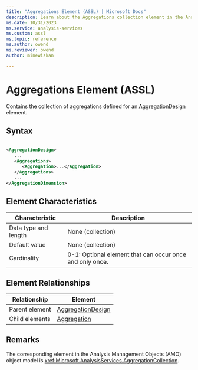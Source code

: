 ```yaml
---
title: "Aggregations Element (ASSL) | Microsoft Docs"
description: Learn about the Aggregations collection element in the Analysis Services Scripting Language (ASSL) schema.
ms.date: 10/31/2023
ms.service: analysis-services
ms.custom: assl
ms.topic: reference
ms.author: owend
ms.reviewer: owend
author: minewiskan

---
```

# Aggregations Element (ASSL)

  Contains the collection of aggregations defined for an [AggregationDesign](../objects/aggregationdesign-element-assl.md) element.  
  
## Syntax  
  
```xml  
  
<AggregationDesign>  
   ...  
   <Aggregations>  
      <Aggregation>...</Aggregation>  
   </Aggregations>  
   ...  
</AggregationDimension>  
```  
  
## Element Characteristics  
  
|Characteristic|Description|  
|--------------------|-----------------|  
|Data type and length|None (collection)|  
|Default value|None (collection)|  
|Cardinality|0-1: Optional element that can occur once and only once.|  
  
## Element Relationships  
  
|Relationship|Element|  
|------------------|-------------|  
|Parent element|[AggregationDesign](../objects/aggregationdesign-element-assl.md)|  
|Child elements|[Aggregation](../objects/aggregation-element-assl.md)|  
  
## Remarks  
 The corresponding element in the Analysis Management Objects (AMO) object model is <xref:Microsoft.AnalysisServices.AggregationCollection>.  

  
  
